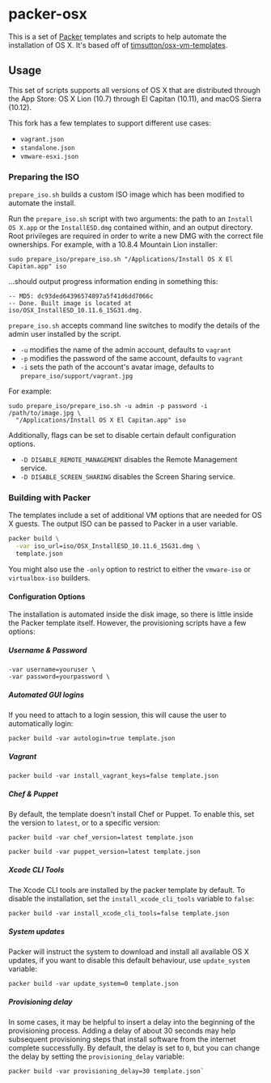 # packer-osx

This is a set of [Packer][] templates and scripts to help automate the
installation of OS X. It's based off of [timsutton/osx-vm-templates][].

## Usage

This set of scripts supports all versions of OS X that are distributed through
the App Store: OS X Lion (10.7) through El Capitan (10.11), and macOS Sierra
(10.12).

This fork has a few templates to support different use cases:

* `vagrant.json`
* `standalone.json`
* `vmware-esxi.json`

### Preparing the ISO

`prepare_iso.sh` builds a custom ISO image which has been modified to automate 
the install.

Run the `prepare_iso.sh` script with two arguments: the path to an `Install OS
X.app` or the `InstallESD.dmg` contained within, and an output directory. Root
privileges are required in order to write a new DMG with the correct file
ownerships. For example, with a 10.8.4 Mountain Lion installer:

```
sudo prepare_iso/prepare_iso.sh "/Applications/Install OS X El Capitan.app" iso
```

...should output progress information ending in something this:

```
-- MD5: dc93ded64396574897a5f41d6dd7066c
-- Done. Built image is located at iso/OSX_InstallESD_10.11.6_15G31.dmg.
```

`prepare_iso.sh` accepts command line switches to modify the details of the
admin user installed by the script.

* `-u` modifies the name of the admin account, defaults to `vagrant`
* `-p` modifies the password of the same account, defaults to `vagrant`
* `-i` sets the path of the account's avatar image, defaults to
  `prepare_iso/support/vagrant.jpg`

For example:

```
sudo prepare_iso/prepare_iso.sh -u admin -p password -i /path/to/image.jpg \
  "/Applications/Install OS X El Capitan.app" iso
```

Additionally, flags can be set to disable certain default configuration options.

* `-D DISABLE_REMOTE_MANAGEMENT` disables the Remote Management service.
* `-D DISABLE_SCREEN_SHARING` disables the Screen Sharing service.

### Building with Packer

The templates include a set of additional VM options that are needed for OS X
guests. The output ISO can be passed to Packer in a user variable.

```sh
packer build \
  -var iso_url=iso/OSX_InstallESD_10.11.6_15G31.dmg \
  template.json
```

You might also use the `-only` option to restrict to either the `vmware-iso` or
`virtualbox-iso` builders.

#### Configuration Options

The installation is automated inside the disk image, so there is little inside
the Packer template itself. However, the provisioning scripts have a few
options:

##### Username & Password

```
-var username=youruser \
-var password=yourpassword \
```

##### Automated GUI logins

If you need to attach to a login session, this will cause the user to
automatically login:

`packer build -var autologin=true template.json`

##### Vagrant

```
packer build -var install_vagrant_keys=false template.json
```

##### Chef & Puppet

By default, the template doesn't install Chef or Puppet. To enable this, set
the version to `latest`, or to a specific version:

```
packer build -var chef_version=latest template.json
```

```
packer build -var puppet_version=latest template.json
```

##### Xcode CLI Tools

The Xcode CLI tools are installed by the packer template by default. To disable
the installation, set the `install_xcode_cli_tools` variable to `false`:

```
packer build -var install_xcode_cli_tools=false template.json
```

##### System updates

Packer will instruct the system to download and install all available OS X
updates, if you want to disable this default behaviour, use `update_system`
variable:

```
packer build -var update_system=0 template.json
```

##### Provisioning delay

In some cases, it may be helpful to insert a delay into the beginning of the
provisioning process. Adding a delay of about 30 seconds may help subsequent
provisioning steps that install software from the internet complete
successfully. By default, the delay is set to `0`, but you can change the delay
by setting the `provisioning_delay` variable:

```
packer build -var provisioning_delay=30 template.json`
```

[Packer]: https://packer.io
[timsutton/osx-vm-templates]: https://github.com/timsutton/osx-vm-templates
